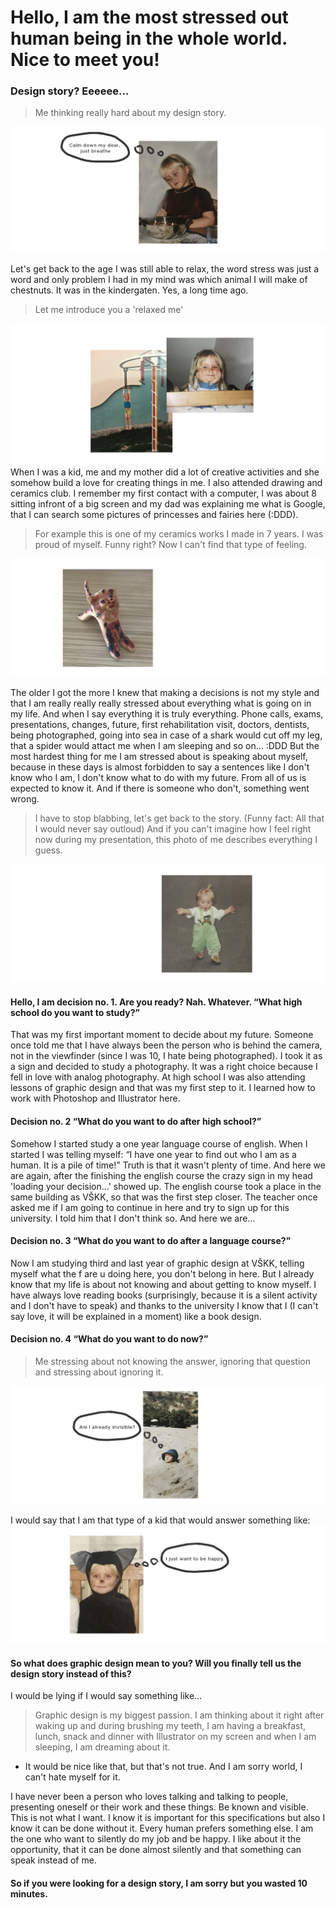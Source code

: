 # Hello, I am the most stressed out human being in the whole world. Nice to meet you!
### Design story? Eeeeee...
> Me thinking really hard about my design story.

![me.](Img/panicking1.jpg)

Let's get back to the age I was still able to relax, the word stress was just a word and only problem I had in my mind was which animal I will make of chestnuts. It was in the kindergaten. Yes, a long time ago. 

> Let me introduce you a 'relaxed me'

![me.](Img/kk.jpg)
When I was a kid, me and my mother did a lot of creative activities and she somehow build a love for creating things in me. I also attended drawing and ceramics club. I remember my first contact with a computer, I was about 8 sitting infront of a big screen and my dad was explaining me what is Google, that I can search some pictures of princesses and fairies here (:DDD).

> For example this is one of my ceramics works I made in 7 years. I was proud of myself. Funny right? Now I can't find that type of feeling.

![Ceramics cat.](Img/cat.jpg)

The older I got the more I knew that making a decisions is not my style and that I am really really really stressed about everything what is going on in my life. And when I say everything it is truly everything. Phone calls, exams, presentations, changes, future, first rehabilitation visit, doctors, dentists, being photographed, going into sea in case of a shark would cut off my leg, that a spider would attact me when I am sleeping and so on... :DDD
But the most hardest thing for me I am stressed about is speaking about myself, because in these days is almost forbidden to say a sentences like I don't know who I am, I don't know what to do with my future. From all of us is expected to know it. And if there is someone who don't, something went wrong. 
> I have to stop blabbing, let's get back to the story. (Funny fact: All that I would never say outloud)
> And if you can't imagine how I feel right now during my presentation, this photo of me describes everything I guess.

![My 3 years old scared face.](Img/ugh1.jpg)

#### Hello, I am decision no. 1. Are you ready? Nah. Whatever. “What high school do you want to study?”
That was my first important moment to decide about my future. Someone once told me that I have always been the person who is behind the camera, not in the viewfinder (since I was 10, I hate being photographed). I took it as a sign and decided to study a photography. It was a right choice because I fell in love with analog photography. At high school I was also attending lessons of graphic design and that was my first step to it. I learned how to work with Photoshop and Illustrator here.
#### Decision no. 2 “What do you want to do after high school?”
Somehow I started study a one year language course of english. When I started I was telling myself: “I have one year to find out who I am as a human. It is a pile of time!” 
Truth is that it wasn't plenty of time. And here we are again, after the finishing the english course the crazy sign in my head 'loading your decision...' showed up. The english course took a place in the same building as VŠKK, so that was the first step closer. The teacher once asked me if I am going to continue in here and try to sign up for this university. I told him that I don't think so. And here we are...
#### Decision no. 3 “What do you want to do after a language course?”
Now I am studying third and last year of graphic design at VŠKK, telling myself what the f are u doing here, you don't belong in here. But I already know that my life is about not knowing and about getting to know myself. I have always love reading books (surprisingly, because it is a silent activity and I don't have to speak) and thanks to the university I know that I (I can't say love, it will be explained in a moment) like a book design.
#### Decision no. 4 “What do you want to do now?”
> Me stressing about not knowing the answer, ignoring that question and stressing about ignoring it. 

![4 years old me in sand.](Img/invisible.jpg)

I would say that I am that type of a kid that would answer something like:
![6 years old me as a cat.](Img/happy1.jpg)
#### So what does graphic design mean to you? Will you finally tell us the design story instead of this?
I would be lying if I would say something like...
> Graphic design is my biggest passion. I am thinking about it right after waking up and during brushing my teeth, I am having a breakfast, lunch, snack and dinner with Illustrator on my screen and when I am sleeping, I am dreaming about it. 

- It would be nice like that, but that's not true. And I am sorry world, I can't hate myself for it. 

I have never been a person who loves talking and talking to people, presenting oneself or their work and these things. Be known and visible. This is not what I want.
I know it is important for this specifications but also I know it can be done without it. Every human prefers something else. I am the one who want to silently do my job and be happy. I like about it the opportunity, that it can be done almost silently and that something can speak instead of me.

#### So if you were looking for a design story, I am sorry but you wasted 10 minutes.
